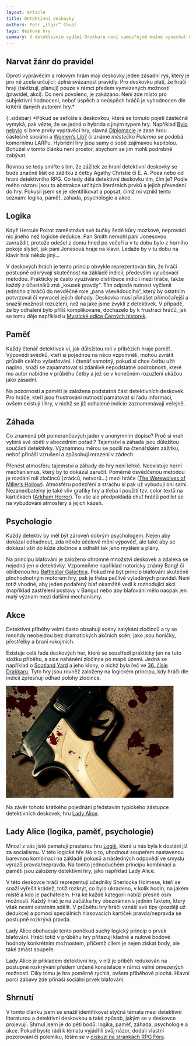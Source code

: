 ```yaml
---
layout: article
title: Detektivní deskovky
authors: Petr „ilgir“ Chval
tags: deskové hry
summary: V detektivním vydání Drakkaru není samozřejmě možné vynechat deskovky. Detektivka jako téma deskové hry se totiž objevuje poměrně často. V následujícím článku se pokusím identifikovat styčné body, které existují mezi detektivní literaturou a detektivní deskovkou, a tak odhalit, co vlastně dělá z deskovky detektivní hru.
---
```


## Narvat žánr do pravidel

Oproti vyprávěcím a rolovým hrám mají deskovky jeden zásadní rys, který je pro ně zcela určující: úplná svázanost pravidly. Pro deskovku platí, že hráči hrají (taktizují, plánují) pouze v rámci předem vymezených možností (pravidel, akcí). Co není povoleno, je zakázáno. Není zde místo pro subjektivní hodnocení, neboť úspěch a neúspěch hráčů je vyhodnocen dle kritérií daných autorem hry.*

{:.sidebar}
*Pokud se setkáte s deskovkou, která se tomuto pojetí částečně vymyká, pak vězte, že se jedná o hybrida s jiným typem hry. Například [Bylo nebylo](http://www.zatrolene-hry.cz/spolecenska-hra/bylo-nebylo-918/) si bere prvky vyprávěcí hry, slavná [Diplomacie](http://boardgamegeek.com/boardgame/483/diplomacy) je zase hrou částečně sociální a [Women‘s Lib?](http://boardgamegeek.com/boardgame/65700/womens-lib) či známé _městečko Palermo_ se podobá komornímu LARPu. Hybridní hry jsou samy o sobě zajímavou kapitolou. Bohužel v tomto článku není prostor, abychom se jim mohli podrobně zabývat.

Rovnou se tedy smiřte s tím, že zážitek ze hraní detektivní deskovky se bude značně lišit od zážitku z četby Agathy Christie či E. A. Poea nebo od hraní detektivního RPG. Co tedy dělá detektivní deskovku tím, čím je? Podle mého názoru jsou to abstrakce určitých literárních prvků a jejich převedení do hry. Pokusil jsem se je identifikovat a popsat, čímž mi vznikl tento seznam: logika, paměť, záhada, psychologie a akce.

## Logika

Když Hercule Poirot zaměstnává své buňky šedé kůry mozkové, neprovádí nic jiného než logické dedukce. Pan Smith nemohl paní Jonesovou zavraždit, protože odešel z domu hned po večeři a v tu dobu bylo z horního pokoje slyšet, jak paní Jonesová hraje na klavír. Ledaže by v tu dobu na klavír hrál někdo jiný...

V deskových hrách je tento princip obvykle reprezentován tím, že hráči postupně odkrývají skutečnost na základě indicií, především vylučovací metodou. Prakticky je často využíváno distribuce indicií mezi hráče, takže každý z účastníků zná „kousek pravdy“. Tím odpadá nutnost vyčlenit jednoho z hráčů do nevděčné role „pana vševědoucího“, který by ostatním potvrzoval či vyvracel jejich dohady. Deskovka musí přinášet přímočařejší a snazší možnost rozuzlení, než na jaké jsme zvyklí z detektivek. V případě, že by odhalení bylo příliš komplikované, docházelo by k frustraci hráčů, jak se tomu děje například u [Mystické edice Černých historek](http://www.zatrolene-hry.cz/spolecenska-hra/cerne-historky-mysticke-pribehy-1586/).

## Paměť

Každý čtenář detektivek ví, jak důležitou roli v příbězích hraje paměť. Výpovědi svědků, kteří si pojednou na něco vzpomněli, mohou zvrátit průběh celého vyšetřování. I čtenář samotný, pokud si chce četbu užít naplno, snaží se zapamatovat si zdánlivě nepodstatné podrobnosti, které mu autor nabídne v průběhu četby a jež se v konečném rozuzlení ukážou jako zásadní.

Na pozornosti a paměti je založena podstatná část detektivních deskovek. Pro hráče, kteří jsou frustrováni nutností pamatovat si řadu informací, ovšem existují i hry, v nichž se již odhalené indicie zaznamenávají veřejně.

## Záhada

Co znamená pět pomerančových jader v anonymním dopise? Proč si vrah vybírá své oběti v abecedním pořadí? Tajemství a záhada jsou důležitou součástí detektivky. Významnou měrou se podílí na čtenářském zážitku, neboť přináší vzrušení a způsobují mrazení v zádech.

Přenést atmosféru tajemství a záhady do hry není lehké. Neexistuje herní mechanismus, který by to dokázal zaručit. Poměrně osvědčenou metodou je rozdání rolí zločinců (zrádců, netvorů...) mezi hráče ([The Werewolves of Miller‘s Hollow](http://boardgamegeek.com/boardgame/25821/the-werewolves-of-millers-hollow)). Atmosféru podezření a strachu si pak už vybudují oni sami. Nezanedbatelný je také vliv grafiky hry a třeba i použití tzv. color textů na kartičkách ([Arkham Horror](http://www.zatrolene-hry.cz/spolecenska-hra/arkham-horror-1/)). To vše ale předpokládá chuť hráčů podílet se na vybudování atmosféry a jejich kázeň.

## Psychologie

Každý detektiv by měl být zároveň dobrým psychologem. Nejen aby dokázal odhadnout, zda někdo účelově mění výpověď, ale také aby se dokázal vžít do kůže zločince a odhalit tak jeho myšlení a plány.

Na principu blafování je založeno ohromné množství deskovek a zdaleka se nejedná jen o detektivky. Vzpomeňme například notoricky známý Bang! či oblíbenou hru [Battlestar Galactica](http://www.zatrolene-hry.cz/spolecenska-hra/battlestar-galactica-the-board-game-334/). Pokud má být princip blafování skutečně plnohodnotným motorem hry, pak je třeba pečlivě vyladěných pravidel. Není totiž vhodné, aby jeden podařený blaf okamžitě vedl k rozhodující akci (například zastřelení postavy v Bangu) nebo aby blafování mělo naopak jen malý význam mezi dalšími mechanismy.

## Akce

Detektivní příběhy velmi často obsahují scény zatýkání zločinců a ty se mnohdy neobejdou bez dramatických akčních scén, jako jsou honičky, přestřelky a braní rukojmích.

Existuje celá řada deskových her, které se soustředí prakticky jen na tuto složku příběhu, a sice nahánění zločince po mapě území. Jedná se například o [Scotland Yard](http://www.zatrolene-hry.cz/spolecenska-hra/scotland-yard-696/) a jeho klony, o nichž byla řeč ve [36. čísle Drakkaru](http://drakkar.rpgplanet.cz/vydani/unor-2013-36). Tyto hry jsou rovněž založeny na logickém principu, kdy hráči dle indicií zpřesňují odhad polohy zločince.

![Zdroj: <a href="http://www.morguefile.com/archive/display/735508">morguefile.com</a>](file5721298196911-opt.jpg)

Na závěr tohoto krátkého pojednání představím typického zástupce detektivních deskovek, hru [Lady Alice](http://boardgamegeek.com/boardgame/126912/lady-alice).

## Lady Alice (logika, paměť, psychologie)

Mnozí z vás jistě pamatují prastarou hru [Logik](http://www.zatrolene-hry.cz/spolecenska-hra/logik-2818/), která u nás byla k dostání již za socialismu. V této logické hře šlo o to, uhodnout soupeřem nastavenou barevnou kombinaci na základě pokusů a následných odpovědí ve smyslu výrazů pravda/nepravda. Na tomto jednoduchém principu kombinací a paměti jsou založeny detektivní hry, jako například Lady Alice.

V této deskovce hráči reprezentují učedníky Sherlocka Holmese, kteří se snaží vyřešit krádež, totiž rozkrýt, co bylo ukradeno, v kolik hodin, na jakém místě a kdo je pachatelem. Hra ke každé kategorii nabízí přesně osm možností. Každý hráč je na začátku hry obeznámen s jedním faktem, který však nesmí ostatním sdělit. V průběhu hry hráči vznáší své tipy (později už dedukce) a pomocí speciálních hlasovacích kartiček pravda/nepravda se postupně rozkrývá pravda.

Lady Alice obohacuje tento poněkud suchý logický princip o prvek blafování. Hráči totiž v průběhu hry přiřazují kladné a nulové bodové hodnoty konkrétním možnostem, přičemž cílem je nejen získat body, ale také zmást soupeře.

Lady Alice je příkladem detektivní hry, v níž je příběh redukován na postupné rozkrývání předem určené konstelace v rámci velmi omezených možností. Díky tomu je hra poměrně rychlá, ovšem příběhově plochá. Hlavní porci zábavy zde přináší sociální prvek blafování.

## Shrnutí

V tomto článku jsem se snažil identifikovat styčná témata mezi detektivní literaturou a detektivní deskovkou a také způsob, jakým se v deskovce projevují. Shrnul jsem je do pěti bodů: logika, paměť, záhada, psychologie a akce. Pokud byste rádi k tématu vyjádřili svůj názor, dodali vlastní pozorování či polemiku, těším se v [diskuzi na stránkách RPG Fóra](http://rpgforum.cz/forum/viewforum.php?f=204).
